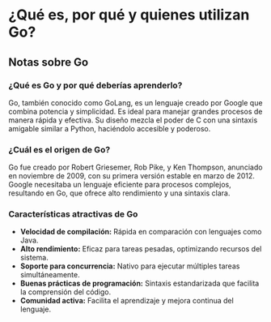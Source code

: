 # ¿Qué es, por qué y quienes utilizan Go?

## Notas sobre Go

### ¿Qué es Go y por qué deberías aprenderlo?
Go, también conocido como GoLang, es un lenguaje creado por Google que combina potencia y simplicidad. Es ideal para manejar grandes procesos de manera rápida y efectiva. Su diseño mezcla el poder de C con una sintaxis amigable similar a Python, haciéndolo accesible y poderoso.

### ¿Cuál es el origen de Go?
Go fue creado por Robert Griesemer, Rob Pike, y Ken Thompson, anunciado en noviembre de 2009, con su primera versión estable en marzo de 2012. Google necesitaba un lenguaje eficiente para procesos complejos, resultando en Go, que ofrece alto rendimiento y una sintaxis clara.

### Características atractivas de Go
- **Velocidad de compilación:** Rápida en comparación con lenguajes como Java.
- **Alto rendimiento:** Eficaz para tareas pesadas, optimizando recursos del sistema.
- **Soporte para concurrencia:** Nativo para ejecutar múltiples tareas simultáneamente.
- **Buenas prácticas de programación:** Sintaxis estandarizada que facilita la comprensión del código.
- **Comunidad activa:** Facilita el aprendizaje y mejora continua del lenguaje.


